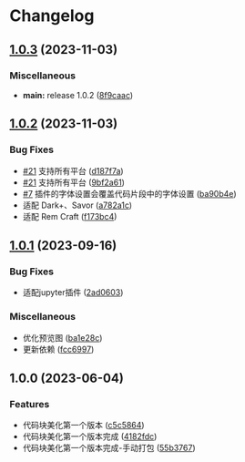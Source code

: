 # Changelog

## [1.0.3](https://github.com/terwer/siyuan-plugin-code-block/compare/v1.0.2...v1.0.3) (2023-11-03)


### Miscellaneous

* **main:** release 1.0.2 ([8f9caac](https://github.com/terwer/siyuan-plugin-code-block/commit/8f9caac218e5edfc539cec4fb44cef2dafdbe511))

## [1.0.2](https://github.com/terwer/siyuan-plugin-code-block/compare/v1.0.1...v1.0.2) (2023-11-03)


### Bug Fixes

* [#21](https://github.com/terwer/siyuan-plugin-code-block/issues/21) 支持所有平台 ([d187f7a](https://github.com/terwer/siyuan-plugin-code-block/commit/d187f7a291d65be5b541157457033e10e296d16f))
* [#21](https://github.com/terwer/siyuan-plugin-code-block/issues/21) 支持所有平台 ([9bf2a61](https://github.com/terwer/siyuan-plugin-code-block/commit/9bf2a614bd988f0da351fe01c9c3a3f6388fbb15))
* [#7](https://github.com/terwer/siyuan-plugin-code-block/issues/7) 插件的字体设置会覆盖代码片段中的字体设置 ([ba90b4e](https://github.com/terwer/siyuan-plugin-code-block/commit/ba90b4e5705d413c65fc854f634e79b8eee655cc))
* 适配 Dark+、Savor ([a782a1c](https://github.com/terwer/siyuan-plugin-code-block/commit/a782a1c07303e61335dfa9c4e4786e30cf78704e))
* 适配 Rem Craft ([f173bc4](https://github.com/terwer/siyuan-plugin-code-block/commit/f173bc40f5abcb60c5f8f7abb0787780176449f1))

## [1.0.1](https://github.com/terwer/siyuan-plugin-code-block/compare/v1.0.0...v1.0.1) (2023-09-16)
### Bug Fixes
* 适配jupyter插件 ([2ad0603](https://github.com/terwer/siyuan-plugin-code-block/commit/2ad06035d0c32d305be71c8e8679aef9de0ba584))
### Miscellaneous
* 优化预览图 ([ba1e28c](https://github.com/terwer/siyuan-plugin-code-block/commit/ba1e28c176015edd39fdf0b16ccd57392fd76208))
* 更新依赖 ([fcc6997](https://github.com/terwer/siyuan-plugin-code-block/commit/fcc6997e8ab0fb6ca5ebba807deb3f7d7049cf8e))
## 1.0.0 (2023-06-04)
### Features
* 代码块美化第一个版本 ([c5c5864](https://github.com/terwer/siyuan-plugin-code-block/commit/c5c58647d923a3a9f6122741284de1aa412415d1))
* 代码块美化第一个版本完成 ([4182fdc](https://github.com/terwer/siyuan-plugin-code-block/commit/4182fdc14825b73d1944bc6039490c91fd5be4b8))
* 代码块美化第一个版本完成-手动打包 ([55b3767](https://github.com/terwer/siyuan-plugin-code-block/commit/55b3767f7fb2390781353fb02fa7839da15fa35e))
